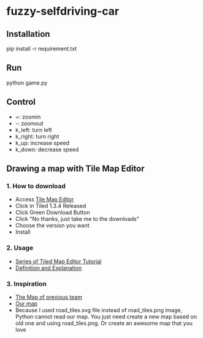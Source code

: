 # fuzzy-selfdriving-car

## Installation
pip install -r requirement.txt
## Run
python game.py

## Control

- =: zoomin
- -: zoomout
- k_left: turn left
- k_right: turn right
- k_up: increase speed
- k_down: decrease speed

## Drawing a map with Tile Map Editor
### 1. How to download
- Access [Tile Map Editor](https://www.mapeditor.org/) 
- Click in Tiled 1.3.4 Released
- Click Green Download Button
- Click "No thanks, just take me to the downloads"
- Choose the version you want
- Install
### 2. Usage
- [Series of Tiled Map Editor Tutorial](https://www.youtube.com/watch?v=ZwaomOYGuYo)
- [Definition and Explanation](https://viblo.asia/p/phat-trien-game-voi-pygame-part-1-map-al5XRBDeGqPe)
### 3. Inspiration
- [The Map of previous team](https://github.com/BatmanBruceWayne/fuzzy-selfdriving-car/tree/master/map)
- [Our map](https://github.com/BatmanBruceWayne/fuzzy-selfdriving-car/tree/master/mymap) 
- Because I used road_tiles.svg file instead of road_tiles.png image, Python cannot read our map. You just need create a new map based on old one and using road_tiles.png. Or create an awesome map that you love

